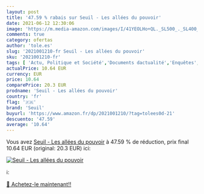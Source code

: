 ```yaml
---
layout: post
title: '47.59 % rabais sur Seuil - Les allées du pouvoir'
date: 2021-06-12 12:30:06
image: 'https://m.media-amazon.com/images/I/41YEOLHo+QL._SL500_._SL400_.jpg'
comments: true
category: ofertas
author: 'tole.es'
slug: '2021001210-fr Seuil - Les allées du pouvoir'
sku: '2021001210-fr'
tags: [ 'Actu, Politique et Société','Documents dactualité','Enquêtes','Histoire','Livres','Politique française','Sciences humaines','Sociologie','seuil', ]
actualPrice: 10.64 EUR
currency: EUR
price: 10.64
comparePrice: 20.3 EUR
prodname: 'Seuil - Les allées du pouvoir'
country: 'fr'
flag: '🇫🇷'
brand: 'Seuil'
buyurl: 'https://www.amazon.fr/dp/2021001210/?tag=tolees0d-21'
descuento: '47.59'
average: '10.64'
---
```


Vous avez [Seuil - Les allées du pouvoir](https://www.amazon.fr/dp/2021001210/?tag=tolees0d-21)  à  47.59 % de réduction, prix final  10.64 EUR (original: 20.3 EUR) ici:

[![Seuil - Les allées du pouvoir](https://m.media-amazon.com/images/I/41YEOLHo+QL._SL500_._SL400_.jpg)](https://www.amazon.fr/dp/2021001210/?tag=tolees0d-21)

ℹ️:


[🛒 Achetez-le maintenant!!](https://www.amazon.fr/dp/2021001210/?tag=tolees0d-21)
